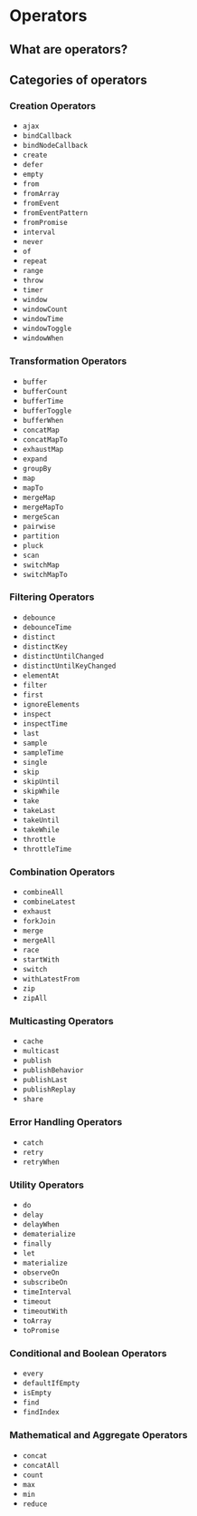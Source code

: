 # Operators

## What are operators?

## Categories of operators

### Creation Operators

- `ajax`
- `bindCallback`
- `bindNodeCallback`
- `create`
- `defer`
- `empty`
- `from`
- `fromArray`
- `fromEvent`
- `fromEventPattern`
- `fromPromise`
- `interval`
- `never`
- `of`
- `repeat`
- `range`
- `throw`
- `timer`
- `window`
- `windowCount`
- `windowTime`
- `windowToggle`
- `windowWhen`

### Transformation Operators

- `buffer`
- `bufferCount`
- `bufferTime`
- `bufferToggle`
- `bufferWhen`
- `concatMap`
- `concatMapTo`
- `exhaustMap`
- `expand`
- `groupBy`
- `map`
- `mapTo`
- `mergeMap`
- `mergeMapTo`
- `mergeScan`
- `pairwise`
- `partition`
- `pluck`
- `scan`
- `switchMap`
- `switchMapTo`

### Filtering Operators

- `debounce`
- `debounceTime`
- `distinct`
- `distinctKey`
- `distinctUntilChanged`
- `distinctUntilKeyChanged`
- `elementAt`
- `filter`
- `first`
- `ignoreElements`
- `inspect`
- `inspectTime`
- `last`
- `sample`
- `sampleTime`
- `single`
- `skip`
- `skipUntil`
- `skipWhile`
- `take`
- `takeLast`
- `takeUntil`
- `takeWhile`
- `throttle`
- `throttleTime`

### Combination Operators

- `combineAll`
- `combineLatest`
- `exhaust`
- `forkJoin`
- `merge`
- `mergeAll`
- `race`
- `startWith`
- `switch`
- `withLatestFrom`
- `zip`
- `zipAll`

### Multicasting Operators

- `cache`
- `multicast`
- `publish`
- `publishBehavior`
- `publishLast`
- `publishReplay`
- `share`

### Error Handling Operators

- `catch`
- `retry`
- `retryWhen`

### Utility Operators

- `do`
- `delay`
- `delayWhen`
- `dematerialize`
- `finally`
- `let`
- `materialize`
- `observeOn`
- `subscribeOn`
- `timeInterval`
- `timeout`
- `timeoutWith`
- `toArray`
- `toPromise`

### Conditional and Boolean Operators

- `every`
- `defaultIfEmpty`
- `isEmpty`
- `find`
- `findIndex`

### Mathematical and Aggregate Operators

- `concat`
- `concatAll`
- `count`
- `max`
- `min`
- `reduce`

